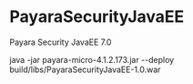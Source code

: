 # PayaraSecurityJavaEE
Payara Security JavaEE 7.0   

java -jar payara-micro-4.1.2.173.jar --deploy build/libs/PayaraSecurityJavaEE-1.0.war  



